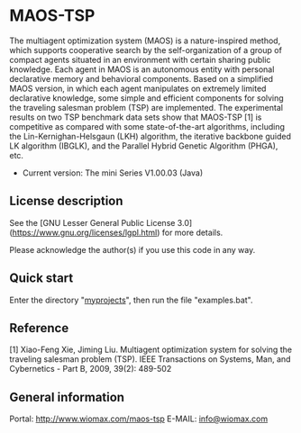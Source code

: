 MAOS-TSP
========

The multiagent optimization system (MAOS) is a nature-inspired method, which supports cooperative search by the self-organization of a group of compact agents situated in an environment with certain sharing public knowledge. Each agent in MAOS is an autonomous entity with personal declarative memory and behavioral components. Based on a simplified MAOS version, in which each agent manipulates on extremely limited declarative knowledge, some simple and efficient components for solving the traveling salesman problem (TSP) are implemented. The experimental results on two TSP benchmark data sets show that MAOS-TSP [1] is competitive as compared with some state-of-the-art algorithms, including the Lin-Kernighan-Helsgaun (LKH) algorithm, the iterative backbone guided LK algorithm (IBGLK), and the Parallel Hybrid Genetic Algorithm (PHGA), etc.

- Current version: The mini Series V1.00.03 (Java)

License description
-------------------

See the [GNU Lesser General Public License 3.0] (https://www.gnu.org/licenses/lgpl.html) for more details.

Please acknowledge the author(s) if you use this code in any way.

Quick start
-----------

Enter the directory "[myprojects](https://github.com/wiomax/MAOS-TSP/tree/master/myprojects)", then run the file "examples.bat".

Reference
---------

[1] Xiao-Feng Xie, Jiming Liu. Multiagent optimization system for solving the traveling salesman problem (TSP). IEEE Transactions on Systems, Man, and Cybernetics - Part B, 2009, 39(2): 489-502 

General information
-------------------

Portal: http://www.wiomax.com/maos-tsp
E-MAIL: info@wiomax.com
